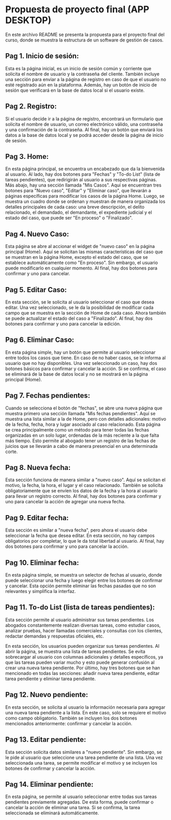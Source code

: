 # Propuesta de proyecto final (APP DESKTOP)
En este archivo README se presenta la propuesta para el proyecto final del curso, donde se muestra la estructura de un software de gestión de casos.

## Pag 1. Inicio de sesión:
Esta es la página inicial, es un inicio de sesión común y corriente que solicita el nombre de usuario y la contraseña del cliente. También incluye una sección para enviar a la página de registro en caso de que el usuario no esté registrado aún en la plataforma. Además, hay un botón de inicio de sesión que verificará en la base de datos local si el usuario existe.

## Pag 2. Registro:
Si el usuario decide ir a la página de registro, encontrará un formulario que solicita el nombre de usuario, un correo electrónico válido, una contraseña y una confirmación de la contraseña. Al final, hay un botón que enviará los datos a la base de datos local y se podrá acceder desde la página de inicio de sesión.

## Pag 3. Home:
En esta página principal, se encuentra un encabezado que da la bienvenida al usuario. Al lado, hay dos botones para "Fechas" y "To-do List" (lista de tareas pendientes), que redirigirán al usuario a sus respectivas páginas. Más abajo, hay una sección llamada "Mis Casos". Aquí se encuentran tres botones para "Nuevo caso", "Editar" y "Eliminar caso", que llevarán a páginas específicas para modificar los casos de la página Home. Luego, se muestra un cuadro donde se ordenan y muestran de manera organizada los detalles principales de cada caso: una breve descripción, el delito relacionado, el demandado, el demandante, el expediente judicial y el estado del caso, que puede ser "En proceso" o "Finalizado".

## Pag 4. Nuevo Caso:
Esta página se abre al accionar el widget de "nuevo caso" en la página principal (Home). Aquí se solicitan las mismas características del caso que se muestran en la página Home, excepto el estado del caso, que se establece automáticamente como "En proceso". Sin embargo, el usuario puede modificarlo en cualquier momento. Al final, hay dos botones para confirmar y uno para cancelar.

## Pag 5. Editar Caso:
En esta sección, se le solicita al usuario seleccionar el caso que desea editar. Una vez seleccionado, se le da la posibilidad de modificar cada campo que se muestra en la sección de Home de cada caso. Ahora también se puede actualizar el estado del caso a "Finalizado". Al final, hay dos botones para confirmar y uno para cancelar la edición.

## Pag 6. Eliminar Caso:
En esta página simple, hay un botón que permite al usuario seleccionar entre todos los casos que tiene. En caso de no haber casos, se le informa al usuario que no hay disponibles. Una vez seleccionado un caso, hay dos botones básicos para confirmar y cancelar la acción. Si se confirma, el caso se eliminará de la base de datos local y no se mostrará en la página principal (Home).

## Pag 7. Fechas pendientes:
Cuando se selecciona el botón de "fechas", se abre una nueva página que muestra primero una sección llamada "Mis fechas pendientes". Aquí se muestra una lista similar a la de Home, pero con detalles adicionales: motivo de la fecha, fecha, hora y lugar asociado al caso relacionado. Esta página se crea principalmente como un método para tener todas las fechas organizadas en un solo lugar, ordenadas de la más reciente a la que falta más tiempo. Esto permite al abogado tener un registro de las fechas de juicios que se llevarán a cabo de manera presencial en una determinada corte.

## Pag 8. Nueva fecha:
Esta sección funciona de manera similar a "nuevo caso". Aquí se solicitan el motivo, la fecha, la hora, el lugar y el caso relacionado. También se solicita obligatoriamente que se envíen los datos de la fecha y la hora al usuario para llevar un registro correcto. Al final, hay dos botones para confirmar y uno para cancelar la acción de agregar una nueva fecha.

## Pag 9. Editar fecha:
Esta sección es similar a "nueva fecha", pero ahora el usuario debe seleccionar la fecha que desea editar. En esta sección, no hay campos obligatorios por completar, lo que le da total libertad al usuario. Al final, hay dos botones para confirmar y uno para cancelar la acción.

## Pag 10. Eliminar fecha:
En esta página simple, se muestra un selector de fechas al usuario, donde puede seleccionar una fecha y luego elegir entre los botones de confirmar y cancelar. Esta opción permite eliminar las fechas pasadas que no son relevantes y simplifica la interfaz.

## Pag 11. To-do List (lista de tareas pendientes):
Esta sección permite al usuario administrar sus tareas pendientes. Los abogados constantemente realizan diversas tareas, como estudiar casos, analizar pruebas, hacer llamadas comerciales y consultas con los clientes, redactar demandas y respuestas oficiales, etc.

En esta sección, los usuarios pueden organizar sus tareas pendientes. Al abrir la página, se muestra una lista de tareas pendientes. Se evita sobrecargar al usuario con columnas adicionales y detalles específicos, ya que las tareas pueden variar mucho y esto puede generar confusión al crear una nueva tarea pendiente. Por último, hay tres botones que se han mencionado en todas las secciones: añadir nueva tarea pendiente, editar tarea pendiente y eliminar tarea pendiente.

## Pag 12. Nuevo pendiente:
En esta sección, se solicita al usuario la información necesaria para agregar una nueva tarea pendiente a la lista. En este caso, solo se requiere el motivo como campo obligatorio. También se incluyen los dos botones mencionados anteriormente: confirmar y cancelar la acción.

## Pag 13. Editar pendiente:
Esta sección solicita datos similares a "nuevo pendiente". Sin embargo, se le pide al usuario que seleccione una tarea pendiente de una lista. Una vez seleccionada una tarea, se permite modificar el motivo y se incluyen los botones de confirmar y cancelar la acción.

## Pag 14. Eliminar pendiente:
En esta página, se permite al usuario seleccionar entre todas sus tareas pendientes previamente agregadas. De esta forma, puede confirmar o cancelar la acción de eliminar una tarea. Si se confirma, la tarea seleccionada se eliminará automáticamente.